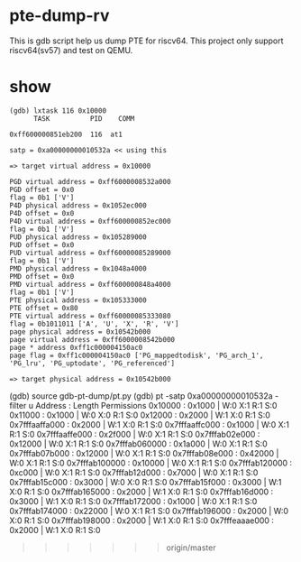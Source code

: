 # pte-dump-rv
This is gdb script help us dump PTE for riscv64.
This project only support riscv64(sv57) and test on QEMU.

# show 
    (gdb) lxtask 116 0x10000
          TASK          PID    COMM

    0xff600000851eb200  116  at1

    satp = 0xa00000000010532a << using this

    => target virtual address = 0x10000

    PGD virtual address = 0xff6000008532a000
    PGD offset = 0x0
    flag = 0b1 ['V']
    P4D physical address = 0x1052ec000
    P4D offset = 0x0
    P4D virtual address = 0xff600000852ec000
    flag = 0b1 ['V']
    PUD physical address = 0x105289000
    PUD offset = 0x0
    PUD virtual address = 0xff60000085289000
    flag = 0b1 ['V']
    PMD physical address = 0x1048a4000
    PMD offset = 0x0
    PMD virtual address = 0xff600000848a4000
    flag = 0b1 ['V']
    PTE physical address = 0x105333000
    PTE offset = 0x80
    PTE virtual address = 0xff60000085333080
    flag = 0b1011011 ['A', 'U', 'X', 'R', 'V']
    page physical address = 0x10542b000
    page virtual address = 0xff6000008542b000
    page * address 0xff1c000004150ac0
    page flag = 0xff1c000004150ac0 ['PG_mappedtodisk', 'PG_arch_1', 'PG_lru', 'PG_uptodate', 'PG_referenced']

    => target physical address = 0x10542b000

(gdb) source gdb-pt-dump/pt.py
(gdb) pt -satp 0xa00000000010532a -filter u
         Address :  Length   Permissions
         0x10000 :  0x1000 | W:0 X:1 R:1 S:0
         0x11000 :  0x1000 | W:0 X:0 R:1 S:0
         0x12000 :  0x2000 | W:1 X:0 R:1 S:0
  0x7fffaaffa000 :  0x2000 | W:1 X:0 R:1 S:0
  0x7fffaaffc000 :  0x1000 | W:0 X:1 R:1 S:0
  0x7fffaaffe000 : 0x2f000 | W:0 X:1 R:1 S:0
  0x7fffab02e000 : 0x12000 | W:0 X:1 R:1 S:0
  0x7fffab060000 : 0x1a000 | W:0 X:1 R:1 S:0
  0x7fffab07b000 : 0x12000 | W:0 X:1 R:1 S:0
  0x7fffab08e000 : 0x42000 | W:0 X:1 R:1 S:0
  0x7fffab100000 : 0x10000 | W:0 X:1 R:1 S:0
  0x7fffab120000 :  0xc000 | W:0 X:1 R:1 S:0
  0x7fffab12d000 :  0x7000 | W:0 X:1 R:1 S:0
  0x7fffab15c000 :  0x3000 | W:0 X:0 R:1 S:0
  0x7fffab15f000 :  0x3000 | W:1 X:0 R:1 S:0
  0x7fffab165000 :  0x2000 | W:1 X:0 R:1 S:0
  0x7fffab16d000 :  0x3000 | W:1 X:0 R:1 S:0
  0x7fffab172000 :  0x1000 | W:0 X:1 R:1 S:0
  0x7fffab174000 : 0x22000 | W:0 X:1 R:1 S:0
  0x7fffab196000 :  0x2000 | W:0 X:0 R:1 S:0
  0x7fffab198000 :  0x2000 | W:1 X:0 R:1 S:0
  0x7fffeaaae000 :  0x2000 | W:1 X:0 R:1 S:0
>>>>>>> origin/master
